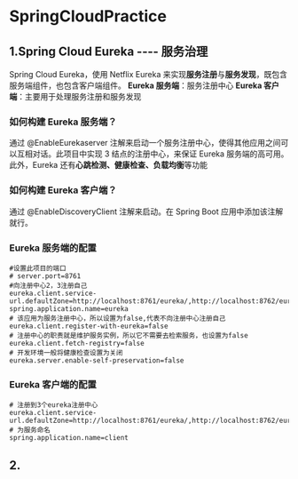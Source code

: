 # SpringCloudPractice
## 1.Spring Cloud Eureka ---- 服务治理
Spring Cloud Eureka，使用 Netflix Eureka 来实现**服务注册**与**服务发现**，既包含服务端组件，也包含客户端组件。
**Eureka 服务端**：服务注册中心
**Eureka 客户端**：主要用于处理服务注册和服务发现
### 如何构建 Eureka 服务端？
通过 @EnableEurekaserver 注解来启动一个服务注册中心，使得其他应用之间可以互相对话。此项目中实现 3 结点的注册中心，来保证 Eureka 服务端的高可用。此外，Eureka 还有**心跳检测、健康检查、负载均衡**等功能
### 如何构建 Eureka 客户端？
通过 @EnableDiscoveryClient 注解来启动。在 Spring Boot 应用中添加该注解就行。
### Eureka 服务端的配置
```
#设置此项目的端口
# server.port=8761
#向注册中心2，3注册自己
eureka.client.service-url.defaultZone=http://localhost:8761/eureka/,http://localhost:8762/eureka/
spring.application.name=eureka
# 该应用为服务注册中心，所以设置为false,代表不向注册中心注册自己
eureka.client.register-with-eureka=false
# 注册中心的职责就是维护服务实例，所以它不需要去检索服务，也设置为false
eureka.client.fetch-registry=false
# 开发环境一般将健康检查设置为关闭
eureka.server.enable-self-preservation=false
```
### Eureka 客户端的配置
```
# 注册到3个eureka注册中心
eureka.client.service-url.defaultZone=http://localhost:8761/eureka/,http://localhost:8762/eureka/,http://localhost:8763/eureka/
# 为服务命名
spring.application.name=client
```
## 2.

